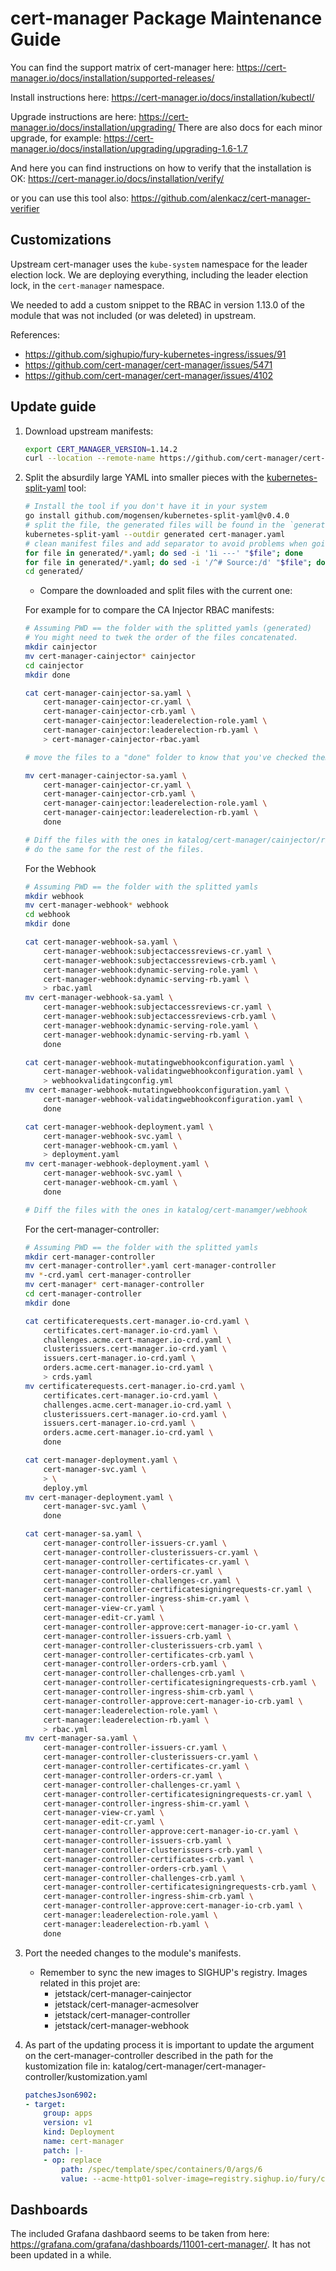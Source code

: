 # cert-manager Package Maintenance Guide

You can find the support matrix of cert-manager here:
<https://cert-manager.io/docs/installation/supported-releases/>

Install instructions here:
<https://cert-manager.io/docs/installation/kubectl/>

Upgrade instructions are here:
<https://cert-manager.io/docs/installation/upgrading/>
There are also docs for each minor upgrade, for example:
<https://cert-manager.io/docs/installation/upgrading/upgrading-1.6-1.7>

And here you can find instructions on how to verify that the installation is OK:
<https://cert-manager.io/docs/installation/verify/>

or you can use this tool also:
<https://github.com/alenkacz/cert-manager-verifier>

## Customizations

Upstream cert-manager uses the `kube-system` namespace for the leader election lock. We are deploying everything, including the leader election lock, in the `cert-manager` namespace.

We needed to add a custom snippet to the RBAC in version 1.13.0 of the module that was not included (or was deleted) in upstream.

References:

- <https://github.com/sighupio/fury-kubernetes-ingress/issues/91>
- <https://github.com/cert-manager/cert-manager/issues/5471>
- <https://github.com/cert-manager/cert-manager/issues/4102>

## Update guide

01. Download upstream manifests:

    ```bash
    export CERT_MANAGER_VERSION=1.14.2
    curl --location --remote-name https://github.com/cert-manager/cert-manager/releases/download/v"${CERT_MANAGER_VERSION}"/cert-manager.yaml
    ```

02. Split the absurdily large YAML into smaller pieces with the [kubernetes-split-yaml](github.com/mogensen/kubernetes-split-yaml) tool:

    ```bash
    # Install the tool if you don't have it in your system
    go install github.com/mogensen/kubernetes-split-yaml@v0.4.0
    # split the file, the generated files will be found in the `generated` folder
    kubernetes-split-yaml --outdir generated cert-manager.yaml
    # clean manifest files and add separator to avoid problems when going to be merged
    for file in generated/*.yaml; do sed -i '1i ---' "$file"; done
    for file in generated/*.yaml; do sed -i '/^# Source:/d' "$file"; done
    cd generated/

    ```

    - Compare the downloaded and split files with the current one:

    For example for to compare the CA Injector RBAC manifests:

    ```bash
    # Assuming PWD == the folder with the splitted yamls (generated)
    # You might need to twek the order of the files concatenated.
    mkdir cainjector
    mv cert-manager-cainjector* cainjector
    cd cainjector
    mkdir done

    cat cert-manager-cainjector-sa.yaml \
        cert-manager-cainjector-cr.yaml \
        cert-manager-cainjector-crb.yaml \
        cert-manager-cainjector:leaderelection-role.yaml \
        cert-manager-cainjector:leaderelection-rb.yaml \
        > cert-manager-cainjector-rbac.yaml

    # move the files to a "done" folder to know that you've checked them.

    mv cert-manager-cainjector-sa.yaml \
        cert-manager-cainjector-cr.yaml \
        cert-manager-cainjector-crb.yaml \
        cert-manager-cainjector:leaderelection-role.yaml \
        cert-manager-cainjector:leaderelection-rb.yaml \
        done

    # Diff the files with the ones in katalog/cert-manager/cainjector/rbac.yaml
    # do the same for the rest of the files.
    ```

    For the Webhook

    ```bash
    # Assuming PWD == the folder with the splitted yamls
    mkdir webhook
    mv cert-manager-webhook* webhook
    cd webhook
    mkdir done

    cat cert-manager-webhook-sa.yaml \
        cert-manager-webhook:subjectaccessreviews-cr.yaml \
        cert-manager-webhook:subjectaccessreviews-crb.yaml \
        cert-manager-webhook:dynamic-serving-role.yaml \
        cert-manager-webhook:dynamic-serving-rb.yaml \
        > rbac.yaml
    mv cert-manager-webhook-sa.yaml \
        cert-manager-webhook:subjectaccessreviews-cr.yaml \
        cert-manager-webhook:subjectaccessreviews-crb.yaml \
        cert-manager-webhook:dynamic-serving-role.yaml \
        cert-manager-webhook:dynamic-serving-rb.yaml \
        done

    cat cert-manager-webhook-mutatingwebhookconfiguration.yaml \
        cert-manager-webhook-validatingwebhookconfiguration.yaml \
        > webhookvalidatingconfig.yml
    mv cert-manager-webhook-mutatingwebhookconfiguration.yaml \
        cert-manager-webhook-validatingwebhookconfiguration.yaml \
        done

    cat cert-manager-webhook-deployment.yaml \
        cert-manager-webhook-svc.yaml \
        cert-manager-webhook-cm.yaml \
        > deployment.yaml
    mv cert-manager-webhook-deployment.yaml \
        cert-manager-webhook-svc.yaml \
        cert-manager-webhook-cm.yaml \
        done

    # Diff the files with the ones in katalog/cert-manamger/webhook
    ```

    For the cert-manager-controller:

    ```bash
    # Assuming PWD == the folder with the splitted yamls
    mkdir cert-manager-controller
    mv cert-manager-controller*.yaml cert-manager-controller
    mv *-crd.yaml cert-manager-controller
    mv cert-manager* cert-manager-controller
    cd cert-manager-controller
    mkdir done

    cat certificaterequests.cert-manager.io-crd.yaml \
        certificates.cert-manager.io-crd.yaml \
        challenges.acme.cert-manager.io-crd.yaml \
        clusterissuers.cert-manager.io-crd.yaml \
        issuers.cert-manager.io-crd.yaml \
        orders.acme.cert-manager.io-crd.yaml \
        > crds.yaml
    mv certificaterequests.cert-manager.io-crd.yaml \
        certificates.cert-manager.io-crd.yaml \
        challenges.acme.cert-manager.io-crd.yaml \
        clusterissuers.cert-manager.io-crd.yaml \
        issuers.cert-manager.io-crd.yaml \
        orders.acme.cert-manager.io-crd.yaml \
        done

    cat cert-manager-deployment.yaml \
        cert-manager-svc.yaml \
        > \
        deploy.yml
    mv cert-manager-deployment.yaml \
        cert-manager-svc.yaml \
        done

    cat cert-manager-sa.yaml \
        cert-manager-controller-issuers-cr.yaml \
        cert-manager-controller-clusterissuers-cr.yaml \
        cert-manager-controller-certificates-cr.yaml \
        cert-manager-controller-orders-cr.yaml \
        cert-manager-controller-challenges-cr.yaml \
        cert-manager-controller-certificatesigningrequests-cr.yaml \
        cert-manager-controller-ingress-shim-cr.yaml \
        cert-manager-view-cr.yaml \
        cert-manager-edit-cr.yaml \
        cert-manager-controller-approve:cert-manager-io-cr.yaml \
        cert-manager-controller-issuers-crb.yaml \
        cert-manager-controller-clusterissuers-crb.yaml \
        cert-manager-controller-certificates-crb.yaml \
        cert-manager-controller-orders-crb.yaml \
        cert-manager-controller-challenges-crb.yaml \
        cert-manager-controller-certificatesigningrequests-crb.yaml \
        cert-manager-controller-ingress-shim-crb.yaml \
        cert-manager-controller-approve:cert-manager-io-crb.yaml \
        cert-manager:leaderelection-role.yaml \
        cert-manager:leaderelection-rb.yaml \
        > rbac.yml
    mv cert-manager-sa.yaml \
        cert-manager-controller-issuers-cr.yaml \
        cert-manager-controller-clusterissuers-cr.yaml \
        cert-manager-controller-certificates-cr.yaml \
        cert-manager-controller-orders-cr.yaml \
        cert-manager-controller-challenges-cr.yaml \
        cert-manager-controller-certificatesigningrequests-cr.yaml \
        cert-manager-controller-ingress-shim-cr.yaml \
        cert-manager-view-cr.yaml \
        cert-manager-edit-cr.yaml \
        cert-manager-controller-approve:cert-manager-io-cr.yaml \
        cert-manager-controller-issuers-crb.yaml \
        cert-manager-controller-clusterissuers-crb.yaml \
        cert-manager-controller-certificates-crb.yaml \
        cert-manager-controller-orders-crb.yaml \
        cert-manager-controller-challenges-crb.yaml \
        cert-manager-controller-certificatesigningrequests-crb.yaml \
        cert-manager-controller-ingress-shim-crb.yaml \
        cert-manager-controller-approve:cert-manager-io-crb.yaml \
        cert-manager:leaderelection-role.yaml \
        cert-manager:leaderelection-rb.yaml \
        done
    ```

03. Port the needed changes to the module's manifests.

    - Remember to sync the new images to SIGHUP's registry. Images related in this projet are:
      - jetstack/cert-manager-cainjector
      - jetstack/cert-manager-acmesolver
      - jetstack/cert-manager-controller
      - jetstack/cert-manager-webhook

04. As part of the updating process it is important to update the argument on the cert-manager-controller described in the path for the kustomization file in: katalog/cert-manager/cert-manager-controller/kustomization.yaml

    ```yaml
    patchesJson6902:
    - target:
        group: apps
        version: v1
        kind: Deployment
        name: cert-manager
        patch: |-
        - op: replace
            path: /spec/template/spec/containers/0/args/6
            value: --acme-http01-solver-image=registry.sighup.io/fury/cert-manager-acmesolver:v1.14.2

    ```

## Dashboards

The included Grafana dashbaord seems to be taken from here: <https://grafana.com/grafana/dashboards/11001-cert-manager/>. It has not been updated in a while.
